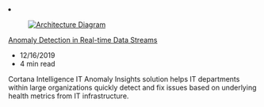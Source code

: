 <!-- This file is automatically generated by build/architectures/build_index.py. Any updates will be lost. -->

<!-- markdownlint-disable MD033 -->

<li class="grid-item item-column" data-categories="Analytics AI + Machine Learning ">
<article class="card">
    <div class="card-header has-margin-bottom-none" aria-hidden="true">
        <figure class="image diagram has-height-175 has-overflow-hidden level">
            <a href="/azure/architecture/solution-ideas/articles/anomaly-detection-in-real-time-data-streams"><img src="/azure/architecture/browse/thumbs/anomaly-detection-in-real-time-data-streams.png" class="diagram" alt="Architecture Diagram" data-linktype="relative-path"></a>
        </figure>
    </div>
    <div class="card-content">
        <a class="card-content-title has-margin-top-none" href="/azure/architecture/solution-ideas/articles/anomaly-detection-in-real-time-data-streams">
            <p>Anomaly Detection in Real-time Data Streams</p>
        </a>
        <ul class="card-content-metadata">
            <li>12/16/2019</li>
            <li>4 min read</li>
        </ul>
        <p class="card-content-description">Cortana Intelligence IT Anomaly Insights solution helps IT departments within large organizations quickly detect and fix issues based on underlying health metrics from IT infrastructure.</p>
        <div class="bottom-to-top-fade is-hidden-mobile"></div>
    </div>
</article>
</li>
